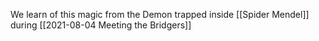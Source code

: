 We learn of this magic from the Demon trapped inside [[Spider Mendel]] during [[2021-08-04 Meeting the Bridgers]]